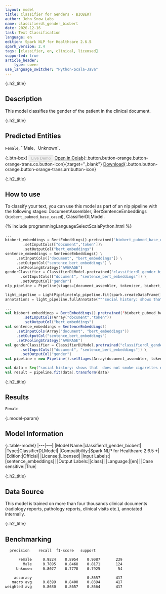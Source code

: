```yaml
---
layout: model
title: Classifier for Genders - BIOBERT
author: John Snow Labs
name: classifierdl_gender_biobert
date: 2020-12-16
task: Text Classification
language: en
edition: Spark NLP for Healthcare 2.6.5
spark_version: 2.4
tags: [classifier, en, clinical, licensed]
supported: true
article_header:
    type: cover
use_language_switcher: "Python-Scala-Java"
---
```


{:.h2_title}
## Description

This model classifies the gender of the patient in the clinical document. 

{:.h2_title}
## Predicted Entities

`Female`, ``Male`, `Unknown`.

{:.btn-box}
<button class="button button-orange" disabled>Live Demo</button>
[Open in Colab](https://colab.research.google.com/github/JohnSnowLabs/spark-nlp-workshop/blob/master/tutorials/streamlit_notebooks/healthcare/CLINICAL_CLASSIFICATION.ipynb){:.button.button-orange.button-orange-trans.co.button-icon}{:target="_blank"}
[Download](https://s3.amazonaws.com/auxdata.johnsnowlabs.com/clinical/models/classifierdl_gender_biobert_en_2.6.4_2.4_1608119684447.zip){:.button.button-orange.button-orange-trans.arr.button-icon}

{:.h2_title}
## How to use
To classify your text, you can use this model as part of an nlp pipeline with the following stages: DocumentAssembler, BertSentenceEmbeddings (`biobert_pubmed_base_cased`), ClassifierDLModel.

<div class="tabs-box" markdown="1">
{% include programmingLanguageSelectScalaPython.html %}


```python
...
biobert_embeddings = BertEmbeddings().pretrained('biobert_pubmed_base_cased') \
        .setInputCols(["document",'token'])\
        .setOutputCol("bert_embeddings")
sentence_embeddings = SentenceEmbeddings() \
     .setInputCols(["document", "bert_embeddings"]) \
     .setOutputCol("sentence_bert_embeddings") \
     .setPoolingStrategy("AVERAGE")
genderClassifier = ClassifierDLModel.pretrained('classifierdl_gender_biobert', 'en', 'clinical/models') \
       .setInputCols(["document", "sentence_bert_embeddings"]) \
       .setOutputCol("gender")
nlp_pipeline = Pipeline(stages=[document_assembler, tokenizer, biobert_embeddings, sentence_embeddings, gender_classifier])

light_pipeline = LightPipeline(nlp_pipeline.fit(spark.createDataFrame([['']]).toDF("text")))
annotations = light_pipeline.fullAnnotate("""social history: shows that  does not smoke cigarettes or drink alcohol, lives in a nursing home. family history: shows a family history of breast cancer.""")

```
```scala
...
val biobert_embeddings = BertEmbeddings().pretrained('biobert_pubmed_base_cased')
        .setInputCols(Array("document","token"))
        .setOutputCol("bert_embeddings")
val sentence_embeddings = SentenceEmbeddings()
     .setInputCols(Array("document", "bert_embeddings"))
     .setOutputCol("sentence_bert_embeddings")
     .setPoolingStrategy("AVERAGE") 
val genderClassifier = ClassifierDLModel.pretrained("classifierdl_gender_biobert", "en", "clinical/models") \
       .setInputCols(["document", "sentence_bert_embeddings"]) \
       .setOutputCol("gender")
val pipeline = new Pipeline().setStages(Array(document_assembler, tokenizer, biobert_embeddings, sentence_embeddings, gender_classifier))

val data = Seq("social history: shows that  does not smoke cigarettes or drink alcohol, lives in a nursing home. family history: shows a family history of breast cancer.").toDF("text")
val result = pipeline.fit(data).transform(data)
```
</div>

{:.h2_title}
## Results

```bash
Female
```

{:.model-param}
## Model Information

{:.table-model}
|---|---|
|Model Name:|classifierdl_gender_biobert|
|Type:|ClassifierDLModel|
|Compatibility:|Spark NLP for Healthcare 2.6.5 +|
|Edition:|Official|
|License:|Licensed|
|Input Labels:|[sentence_embeddings]|
|Output Labels:|[class]|
|Language:|[en]|
|Case sensitive:|True|

{:.h2_title}
## Data Source
This model is trained on more than four thousands clinical documents (radiology reports, pathology reports, clinical visits etc.), annotated internally.

{:.h2_title}
## Benchmarking
```bash
  precision    recall  f1-score   support

      Female     0.9224    0.8954    0.9087       239
        Male     0.7895    0.8468    0.8171       124
     Unknown     0.8077    0.7778    0.7925        54

    accuracy                         0.8657       417
   macro avg     0.8399    0.8400    0.8394       417
weighted avg     0.8680    0.8657    0.8664       417
```